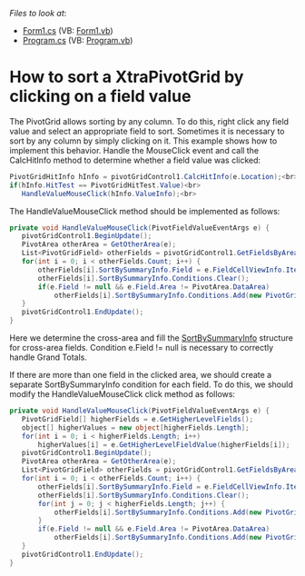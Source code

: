 <!-- default file list -->
*Files to look at*:

* [Form1.cs](./CS/Form1.cs) (VB: [Form1.vb](./VB/Form1.vb))
* [Program.cs](./CS/Program.cs) (VB: [Program.vb](./VB/Program.vb))
<!-- default file list end -->
# How to sort a XtraPivotGrid by clicking on a field value


<p>The PivotGrid allows sorting by any column. To do this, right click any field value and select an appropriate field to sort. Sometimes it is necessary to sort by any column by simply clicking on it. This example shows how to implement this behavior. Handle the MouseClick event and call the CalcHitInfo method to determine whether a field value was clicked:</p>


```cs
PivotGridHitInfo hInfo = pivotGridControl1.CalcHitInfo(e.Location);<br>
if(hInfo.HitTest == PivotGridHitTest.Value)<br>
   HandleValueMouseClick(hInfo.ValueInfo);<br>

```


<p>The HandleValueMouseClick method should be implemented as follows:</p>


```cs
private void HandleValueMouseClick(PivotFieldValueEventArgs e) {
   pivotGridControl1.BeginUpdate();
   PivotArea otherArea = GetOtherArea(e);
   List<PivotGridField> otherFields = pivotGridControl1.GetFieldsByArea(otherArea);
   for(int i = 0; i < otherFields.Count; i++) {
       otherFields[i].SortBySummaryInfo.Field = e.FieldCellViewInfo.Item.DataField;
       otherFields[i].SortBySummaryInfo.Conditions.Clear();
       if(e.Field != null && e.Field.Area != PivotArea.DataArea)
           otherFields[i].SortBySummaryInfo.Conditions.Add(new PivotGridFieldSortCondition(e.Field, e.Value));
   }
   pivotGridControl1.EndUpdate();
}

```


<p>Here we determine the cross-area and fill the <a href="https://documentation.devexpress.com/#CoreLibraries/DevExpressXtraPivotGridPivotGridFieldBase_SortBySummaryInfotopic">SortBySummaryInfo</a> structure for cross-area fields. Condition e.Field != null is necessary to correctly handle Grand Totals.</p>
<p>If there are more than one field in the clicked area, we should create a separate SortBySummaryInfo condition for each field. To do this, we should modify the HandleValueMouseClick click method as follows:</p>


```cs
private void HandleValueMouseClick(PivotFieldValueEventArgs e) {
   PivotGridField[] higherFields = e.GetHigherLevelFields();
   object[] higherValues = new object[higherFields.Length];
   for(int i = 0; i < higherFields.Length; i++) 
       higherValues[i] = e.GetHigherLevelFieldValue(higherFields[i]);
   pivotGridControl1.BeginUpdate();
   PivotArea otherArea = GetOtherArea(e);
   List<PivotGridField> otherFields = pivotGridControl1.GetFieldsByArea(otherArea);
   for(int i = 0; i < otherFields.Count; i++) {
       otherFields[i].SortBySummaryInfo.Field = e.FieldCellViewInfo.Item.DataField;
       otherFields[i].SortBySummaryInfo.Conditions.Clear();
       for(int j = 0; j < higherFields.Length; j++) {
           otherFields[i].SortBySummaryInfo.Conditions.Add(new PivotGridFieldSortCondition(higherFields[j], higherValues[j]));
       }
       if(e.Field != null && e.Field.Area != PivotArea.DataArea)
           otherFields[i].SortBySummaryInfo.Conditions.Add(new PivotGridFieldSortCondition(e.Field, e.Value));
   }
   pivotGridControl1.EndUpdate();
}
```



<br/>


